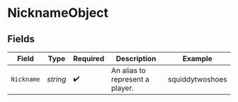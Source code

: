 # NicknameObject


## Fields

| Field                           | Type                            | Required                        | Description                     | Example                         |
| ------------------------------- | ------------------------------- | ------------------------------- | ------------------------------- | ------------------------------- |
| `Nickname`                      | *string*                        | :heavy_check_mark:              | An alias to represent a player. | squiddytwoshoes                 |